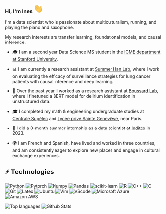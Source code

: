 ### Hi, I'm Ines <img src="https://raw.githubusercontent.com/Bruno-rose/Bruno-rose/main/wave.gif" width="30">

I'm a data scientist who is passionate about multiculturalism, running, and playing the piano and saxophone.

My research interests are transfer learning, foundational models, and causal inference.

- 🎓 I am a second year Data Science MS student in the [ICME department at Stanford University](https://icme.stanford.edu/).

- 📊 I am currently a research assistant at [Summer Han Lab](https://med.stanford.edu/summerhanlab.html), where I work on evaluating the efficacy of surveillance strategies for lung cancer patients with causal inference and deep learning. 

- :syringe: Over the past year, I worked as a research assistant at [Boussard Lab](https://med.stanford.edu/boussard-lab.html), where I finetuned a BERT model for delirium identification in unstructured data.

- 🎓 I completed my math & engineering undergraduate studies at [Centrale Supélec](https://www.centralesupelec.fr/) and [Lycée privé Sainte Geneviève](https://www.bginette.com/), near Paris.

- 👗 I did a 3-month summer internship as a data scientist at [Inditex](https://www.inditex.com/itxcomweb/en/home) in 2023.

- 🌍 I am French and Spanish, have lived and worked in three countries, and am consistently eager to explore new places and engage in cultural exchange experiences.

      
## ⚡ Technologies

![Python](https://img.shields.io/badge/Python-FFD43B?style=for-the-badge&logo=python&logoColor=blue)
![Pytorch](https://img.shields.io/badge/PyTorch-EE4C2C?style=for-the-badge&logo=pytorch&logoColor=white)
![Numpy](https://img.shields.io/badge/Numpy-777BB4?style=for-the-badge&logo=numpy&logoColor=white)
![Pandas](https://img.shields.io/badge/Pandas-2C2D72?style=for-the-badge&logo=pandas&logoColor=white)
![scikit-learn](https://img.shields.io/badge/scikit_learn-F7931E?style=for-the-badge&logo=scikit-learn&logoColor=white)
![R](https://img.shields.io/badge/R-276DC3?style=for-the-badge&logo=r&logoColor=white)
![C++](https://img.shields.io/badge/C%2B%2B-00599C?style=for-the-badge&logo=c%2B%2B&logoColor=white)
![C](https://img.shields.io/badge/C-00599C?style=for-the-badge&logo=c&logoColor=white)
![Git](https://img.shields.io/badge/GIT-E44C30?style=for-the-badge&logo=git&logoColor=white)
![Latex](https://img.shields.io/badge/LaTeX-47A141?style=for-the-badge&logo=LaTeX&logoColor=white)
![Ubuntu](https://img.shields.io/badge/Ubuntu-E95420?style=for-the-badge&logo=ubuntu&logoColor=white)
![Vim](https://img.shields.io/badge/VIM-%2311AB00.svg?&style=for-the-badge&logo=vim&logoColor=white)
![VScode](https://img.shields.io/badge/VSCode-0078D4?style=for-the-badge&logo=visual%20studio%20code&logoColor=white)
![Microsoft Azure](https://img.shields.io/badge/microsoft%20azure-0089D6?style=for-the-badge&logo=microsoft-azure&logoColor=white)
![Amazon AWS](https://img.shields.io/badge/Amazon_AWS-FF9900?style=for-the-badge&logo=amazonaws&logoColor=white)



![Top languages](https://github-readme-stats.vercel.app/api/top-langs/?username=dormoyi&theme=dark)
![Github Stats](https://github-readme-stats.vercel.app/api?username=dormoyi&count_private=true&show_icons=true&include_all_commits=true&hide_rank=true&theme=dark&bg_color=00000000)

